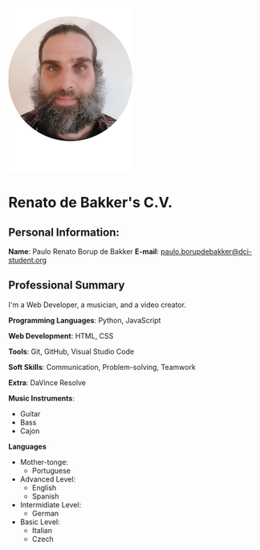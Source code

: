 ![Profile Picture](CV-Image-profile-1.png)


# Renato de Bakker's C.V.

## Personal Information:

**Name**: Paulo Renato Borup de Bakker
**E-mail**: paulo.borupdebakker@dci-student.org

## Professional Summary

I'm a Web Developer, a musician, and a video creator.

**Programming Languages**: Python, JavaScript

**Web Development**: HTML, CSS

**Tools**: Git, GitHub, Visual Studio Code

**Soft Skills**: Communication, Problem-solving, Teamwork

**Extra**: DaVince Resolve

**Music Instruments**: 

- Guitar
- Bass
- Cajon

**Languages**

- Mother-tonge:
    - Portuguese
- Advanced Level:
    - English
    - Spanish
- Intermidiate Level:
    - German
- Basic Level:
    - Italian
    - Czech